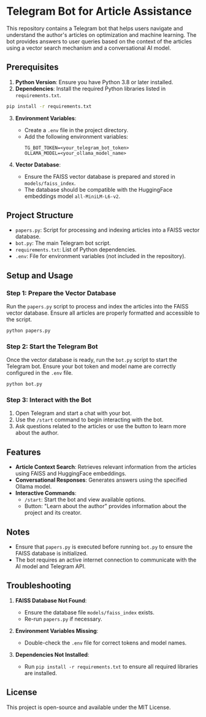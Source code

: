 # Telegram Bot for Article Assistance

This repository contains a Telegram bot that helps users navigate and understand the author's articles on optimization and machine learning. The bot provides answers to user queries based on the context of the articles using a vector search mechanism and a conversational AI model.

## Prerequisites

1. **Python Version**: Ensure you have Python 3.8 or later installed.
2. **Dependencies**: Install the required Python libraries listed in `requirements.txt`.

```bash
pip install -r requirements.txt
```

3. **Environment Variables**:
   - Create a `.env` file in the project directory.
   - Add the following environment variables:
     ```env
     TG_BOT_TOKEN=<your_telegram_bot_token>
     OLLAMA_MODEL=<your_ollama_model_name>
     ```

4. **Vector Database**:
   - Ensure the FAISS vector database is prepared and stored in `models/faiss_index`.
   - The database should be compatible with the HuggingFace embeddings model `all-MiniLM-L6-v2`.

## Project Structure

- `papers.py`: Script for processing and indexing articles into a FAISS vector database.
- `bot.py`: The main Telegram bot script.
- `requirements.txt`: List of Python dependencies.
- `.env`: File for environment variables (not included in the repository).

## Setup and Usage

### Step 1: Prepare the Vector Database

Run the `papers.py` script to process and index the articles into the FAISS vector database. Ensure all articles are properly formatted and accessible to the script.

```bash
python papers.py
```

### Step 2: Start the Telegram Bot

Once the vector database is ready, run the `bot.py` script to start the Telegram bot. Ensure your bot token and model name are correctly configured in the `.env` file.

```bash
python bot.py
```

### Step 3: Interact with the Bot

1. Open Telegram and start a chat with your bot.
2. Use the `/start` command to begin interacting with the bot.
3. Ask questions related to the articles or use the button to learn more about the author.

## Features

- **Article Context Search**: Retrieves relevant information from the articles using FAISS and HuggingFace embeddings.
- **Conversational Responses**: Generates answers using the specified Ollama model.
- **Interactive Commands**:
  - `/start`: Start the bot and view available options.
  - Button: "Learn about the author" provides information about the project and its creator.

## Notes

- Ensure that `papers.py` is executed before running `bot.py` to ensure the FAISS database is initialized.
- The bot requires an active internet connection to communicate with the AI model and Telegram API.

## Troubleshooting

1. **FAISS Database Not Found**:
   - Ensure the database file `models/faiss_index` exists.
   - Re-run `papers.py` if necessary.

2. **Environment Variables Missing**:
   - Double-check the `.env` file for correct tokens and model names.

3. **Dependencies Not Installed**:
   - Run `pip install -r requirements.txt` to ensure all required libraries are installed.

## License

This project is open-source and available under the MIT License.

